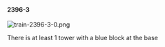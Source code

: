 #### 2396-3
![train-2396-3-0.png](https://github.com/lil-lab/nlvr/raw/master/nlvr/train/images/36/train-2396-3-0.png "train-2396-3-0.png")

There is at least 1 tower with a blue block at the base